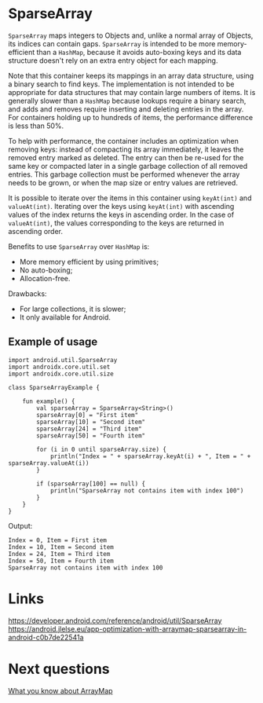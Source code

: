 # SparseArray
`SparseArray` maps integers to Objects and, unlike a normal array of Objects, its indices can contain gaps. `SparseArray` is intended to be more memory-efficient than a `HashMap`, because it avoids auto-boxing keys and its data structure doesn't rely on an extra entry object for each mapping.

Note that this container keeps its mappings in an array data structure, using a binary search to find keys. The implementation is not intended to be appropriate for data structures that may contain large numbers of items. It is generally slower than a `HashMap` because lookups require a binary search, and adds and removes require inserting and deleting entries in the array. For containers holding up to hundreds of items, the performance difference is less than 50%.

To help with performance, the container includes an optimization when removing keys: instead of compacting its array immediately, it leaves the removed entry marked as deleted. The entry can then be re-used for the same key or compacted later in a single garbage collection of all removed entries. This garbage collection must be performed whenever the array needs to be grown, or when the map size or entry values are retrieved.

It is possible to iterate over the items in this container using `keyAt(int)` and `valueAt(int)`. Iterating over the keys using `keyAt(int)` with ascending values of the index returns the keys in ascending order. In the case of `valueAt(int)`, the values corresponding to the keys are returned in ascending order.

Benefits to use `SparseArray` over `HashMap` is:
- More memory efficient by using primitives;
- No auto-boxing;
- Allocation-free.

Drawbacks:
- For large collections, it is slower;
- It only available for Android.

## Example of usage
```
import android.util.SparseArray
import androidx.core.util.set
import androidx.core.util.size

class SparseArrayExample {

    fun example() {
        val sparseArray = SparseArray<String>()
        sparseArray[0] = "First item"
        sparseArray[10] = "Second item"
        sparseArray[24] = "Third item"
        sparseArray[50] = "Fourth item"

        for (i in 0 until sparseArray.size) {
            println("Index = " + sparseArray.keyAt(i) + ", Item = " + sparseArray.valueAt(i))
        }

        if (sparseArray[100] == null) {
            println("SparseArray not contains item with index 100")
        }
    }
}
```

Output:
```
Index = 0, Item = First item
Index = 10, Item = Second item
Index = 24, Item = Third item
Index = 50, Item = Fourth item
SparseArray not contains item with index 100
```

# Links
https://developer.android.com/reference/android/util/SparseArray  
https://android.jlelse.eu/app-optimization-with-arraymap-sparsearray-in-android-c0b7de22541a

# Next questions
[What you know about ArrayMap](https://github.com/Kirchhoff-/Android-Interview-Questions/blob/master/Android/What%20you%20know%20about%20ArrayMap.md)